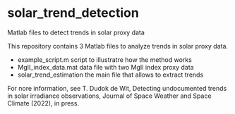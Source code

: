 # solar_trend_detection
Matlab files to detect trends in solar proxy data

This repository contains 3 Matlab files to analyze trends in solar proxy data.
- example_script.m    script to illustratre how the method works
- MgII_index_data.mat  data file with two MgII index proxy data
- solar_trend_estimation   the main file that allows to extract trends

For nore information, see T. Dudok de Wit, Detecting undocumented trends in solar irradiance observations, Journal of Space Weather and Space Climate (2022), in press.
